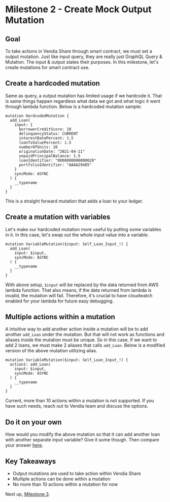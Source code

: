 # Milestone 2 - Create Mock Output Mutation

## Goal
To take actions in Vendia Share through smart contract, we must set a output mutation. Just like input query, they are really just GraphQL Query & Mutation. The input & output states their purposes. In this milestone, let's create mutations for smart contract use.

## Create a hardcoded mutation
Same as query, a output mutation has limited usage if we hardcode it. That is same things happen regardless what data we got and what logic it went through lambda function. Below is a hardcoded mutation sample:

```
mutation HardcodedMutation {
  add_Loan(
    input: {
      borrowerCreditScore: 10
      delinquencyStatus: CURRENT
      interestRatePercent: 1.5
      loanToValuePercent: 1.5
      numberOfUnits: 10
      originationDate: "2021-04-11"
      unpaidPrincipalBalance: 1.5
      loanIdentifier: "0000000000000020"
      portfolioIdentifier: "AAAA29485"
    }
    syncMode: ASYNC
  ) {
    __typename
  }
}
```

This is a straight forward mutation that adds a loan to your ledger.

## Create a mutation with variables
Let's make our hardcoded mutation more useful by putting some variables in it. In this case, let's swap out the whole input value into a variable.

```
mutation VariableMutation($input: Self_Loan_Input_!) {
  add_Loan(
    input: $input,
    syncMode: ASYNC
  ) {
    __typename
  }
}
```

With above setup, `$input` will be replaced by the data returned from AWS lambda function. That also means, if the data returned from lambda is invalid, the mutation will fail. Therefore, it's crucial to have cloudwatch enabled for your lambda for future easy debugging.

## Multiple actions within a mutation
A intuitive way to add another action inside a mutation will be to add another `add_Loan` under the mutation. But that will not work as functions and aliases inside the mutation must be unique. So in this case, if we want to add 2 loans, we must make 2 aliases that calls `add_Loan`.
Below is a modified version of the above mutation utilizing alias.

```
mutation VariableMutation($input: Self_Loan_Input_!) {
  action1: add_Loan(
    input: $input,
    syncMode: ASYNC
  ) {
    __typename
  }
}
```

Current, more than 10 actions within a mutation is not supported. If you have such needs, reach out to Vendia team and discuss the options.

## Do it on your own
How would you modify the above mutation so that it can add another loan with another separate input variable? Give it some though. Then compare your answer [here](./solutions/milestone2-solutions/Milestone2-solutions.md).


## Key Takeaways
* Output mutations are used to take action within Vendia Share
* Multiple actions can be done within a mutation
* No more than 10 actions within a mutation for now

Next up, [Milestone 3](README-Milestone3.md).